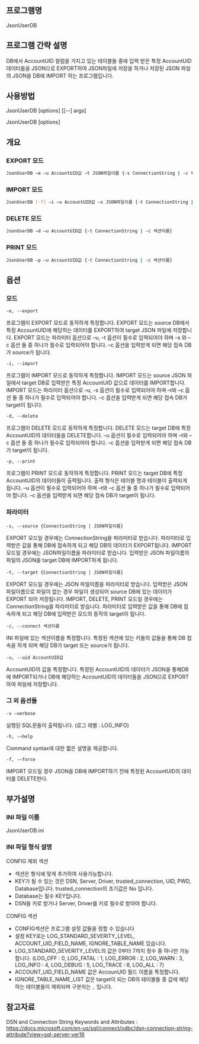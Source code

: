 ## 프로그램명
JsonUserDB

## 프로그램 간략 설명
DB에서 AccountUID 컬럼을 가지고 있는 테이블들 중에 입력 받은 특정 AccountUID 데이터들을
JSON으로 EXPORT하여 JSON파일에 저장을 하거나 저장된 JSON 파일의 JSON을 DB에 IMPORT
하는 프로그램입니다.

## 사용방법
JsonUserDB [options] [[--] args]

JsonUserDB [options]

## 개요
### EXPORT 모드
```sh
JsonUserDB –e –u AccountUID값 –t JSON파일이름 {-s ConnectionString | -c 섹션이름}
```
### IMPORT 모드
```sh
JsonUserDB [-f] –i –u AccountUID값 –s JSON파일이름 {-t ConnectionString | -c 섹션이름}
```
### DELETE 모드
```sh
JsonUserDB –d –u AccountUID값 {-t ConnectionString | -c 섹션이름}
```
### PRINT 모드
```sh
JsonUserDB –p –u AccountUID값 {-t ConnectionString | -c 섹션이름}
```

## 옵션
### 모드
`-e, --export`

프로그램이 EXPORT 모드로 동작하게 특정합니다. EXPORT 모드는 source DB에서 특정 AccountUID에 해당하는 데이터를 EXPORT하여 target JSON 파일에 저장합니다. EXPORT 모드는 파라미터 옵션으로 –u, –t 옵션이 필수로 입력되어야 하며 –s 와 –c 옵션 둘 중 하나가 필수로 입력되어야 합니다. –c 옵션을 입력받게 되면 해당 접속 DB가 source가 됩니다.

`-i, --import`

프로그램이 IMPORT 모드로 동작하게 특정합니다. IMPORT 모드는 source JSON 파일에서 target DB로 입력받은 특정 AccountUID 값으로 데이터를 IMPORT합니다. IMPORT 모드는 파라미터 옵션으로 –u, -s 옵션이 필수로 입력되어야 하며 –t와 –c 옵션 둘 중 하나가 필수로 입력되어야 합니다. –c 옵션을 입력받게 되면 해당 접속 DB가 target이 됩니다.

`-d, --delete`

프로그램이 DELETE 모드로 동작하게 특정합니다. DELETE 모드는 target DB에 특정 AccountUID의 데이터들을 DELETE합니다. –u 옵션이 필수로 입력되어야 하며 –t와 –c 옵션 둘 중 하나가 필수로 입력되어야 합니다. –c 옵션을 입력받게 되면 해당 접속 DB가 target이 됩니다.

`-p, --print`

프로그램이 PRINT 모드로 동작하게 특정합니다. PRINT 모드는 target DB에 특정 AccountUID의 데이터들이 출력됩니다. 출력 형식은 테이블 명과 테이블이 출력되게 됩니다. –u 옵션이 필수로 입력되어야 하며 –t와 –c 옵션 둘 중 하나가 필수로 입력되어야 합니다. –c 옵션을 입력받게 되면 해당 접속 DB가 target이 됩니다.

### 파라미터
`-s, --source {ConnectionString | JSON파일이름}`

EXPORT 모드일 경우에는 ConnectionString을 파라미터로 받습니다. 파라미터로 입력받은 값을 통해 DB에 접속하게 되고 해당 DB의 데이터가 EXPORT됩니다.
IMPORT 모드일 경우에는 JSON파일이름을 파라미터로 받습니다. 입력받은 JSON 파일이름의 파일의 JSON을 target DB에 IMPORT하게 됩니다.

`-t, --target {ConnectionString | JSON파일이름}`

EXPORT 모드일 경우에는 JSON 파일이름을 파라미터로 받습니다. 입력받은 JSON 파일이름으로 파일이 없는 경우 파일이 생성되어 source DB에 있는 데이터가 EXPORT 되어 저장됩니다.
IMPORT, DELETE, PRINT 모드일 경우에는 ConnectionString을 파라미터로 받습니다. 파라미터로 입력받은 값을 통해 DB에 접속하게 되고 해당 DB에 입력받은 모드의 동작의 target이 됩니다.

`-c, --connect 섹션이름`

INI 파일에 있는 섹션이름을 특정합니다. 특정된 섹션에 있는 키들의 값들을 통해 DB 접속을 하게 되며 해당 DB가 target 또는 source가 됩니다.

`-u, --uid AccountUID값`

AccountUID의 값을 특정합니다. 특정된 AccountUID의 데이터가 JSON을 통해DB에 IMPORT되거나 DB에 해당하는 AccountUID의 데이터들을 JSON으로 EXPORT하여 파일에 저장합니다.

### 그 외 옵션들
`-v –verbose`

실행된 SQL문들이 출력됩니다. (로그 레벨 : LOG_INFO)

`-h, -–help`

Command syntax에 대한 짧은 설명을 제공합니다.

`-f, -–force`

IMPORT 모드일 경우 JSON을 DB에 IMPORT하기 전에 특정된 AccountUID의 데이터를 DELETE한다.

## 부가설명
### INI 파일 이름
JsonUserDB.ini
### INI 파일 형식 설명
CONFIG 제외 섹션
- 섹션은 형식에 맞게 추가하여 사용가능합니다. 
- KEY가 될 수 있는 것은 DSN, Server, Driver, trusted_connection, UID, PWD, Database입니다. trusted_connection의 초기값은 No 입니다.
- Database는 필수 KEY입니다. 
- DSN을 키로 받거나 Server, Driver를 키로 필수로 받아야 합니다.

CONFIG 섹션
- CONFIG섹션은 프로그램 설정 값들을 정할 수 있습니다
- 설정 KEY로는 LOG_STANDARD_SEVERITY_LEVEL, ACCOUNT_UID_FIELD_NAME, IGNORE_TABLE_NAME 있습니다.
- LOG_STANDARD_SEVERITY_LEVEL의 값은 0부터 7까지 정수 중 하나만 가능합니다. (LOG_OFF : 0, LOG_FATAL : 1, LOG_ERROR : 2, LOG_WARN : 3, LOG_INFO : 4, LOG_DEBUG : 5, LOG_TRACE : 6, LOG_ALL : 7)
- ACCOUNT_UID_FIELD_NAME 값은 AccounUID 필드 이름을 특정합니다.
- IGNORE_TABLE_NAME_LIST 값은 target이 되는 DB의 테이블들 중 값에 해당하는 테이블들이 제외되며 구분자는 `,` 입니다. 

## 참고자료
DSN and Connection String Keywords and Attributes : https://docs.microsoft.com/en-us/sql/connect/odbc/dsn-connection-string-attribute?view=sql-server-ver16

